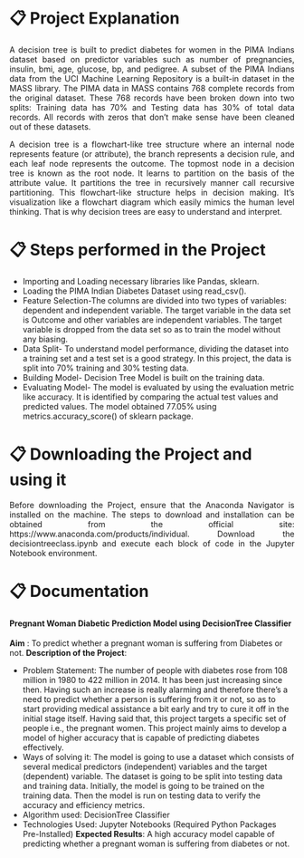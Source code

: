 # 📋 Project Explanation
<p align="justify">
A decision tree is built to predict diabetes for women in the PIMA Indians dataset based on predictor variables such as number of pregnancies, insulin, bmi, age, glucose, bp, and pedigree. A subset of the PIMA Indians data from the UCI Machine Learning Repository is a built-in dataset in the MASS library. The PIMA data in MASS contains 768 complete records from the original dataset. These 768 records have been broken down into two splits: Training data has 70% and Testing data has 30% of total data records. All records with zeros that don’t make sense have been cleaned out of these datasets.
</p>
<p align="justify">
A decision tree is a flowchart-like tree structure where an internal node represents feature (or attribute), the branch represents a decision rule, and each leaf node represents the outcome. The topmost node in a decision tree is known as the root node. It learns to partition on the basis of the attribute value. It partitions the tree in recursively manner call recursive partitioning. This flowchart-like structure helps in decision making. It’s visualization like a flowchart diagram which easily mimics the human level thinking. That is why decision trees are easy to understand and interpret.
</p>

# 📋 Steps performed in the Project


- Importing and Loading necessary libraries like Pandas, sklearn.
- Loading the PIMA Indian Diabetes Dataset using read_csv().
- Feature Selection-The columns are divided into two types of variables: dependent and independent variable. The target variable in the data set is Outcome and other variables are independent variables. The target variable is dropped from the data set so as to train the model without any biasing.
- Data Split- To understand model performance, dividing the dataset into a training set and a test set is a good strategy. In this project, the data is split into 70% training and 30% testing data.
- Building Model- Decision Tree Model is built on the training data.
- Evaluating Model- The model is evaluated by using the evaluation metric like accuracy. It is identified by comparing the actual test values and predicted values. The model obtained 77.05% using metrics.accuracy_score() of sklearn package.


# 📋 Downloading the Project and using it
<p align="justify">
Before downloading the Project, ensure that the Anaconda Navigator is installed on the machine. The steps to download and installation can be obtained from the official site: https://www.anaconda.com/products/individual. Download the decisiontreeclass.ipynb and execute each block of code in the Jupyter Notebook environment.
</p>

# 📋 Documentation

#### Pregnant Woman Diabetic Prediction Model using DecisionTree Classifier
<b>Aim</b> : To predict whether a pregnant woman is suffering from Diabetes or not.
<b>Description of the Project</b>:

- Problem Statement: The number of people with diabetes rose from 108 million in 1980 to 422 million in 2014. It has been just increasing since then. Having such an increase is really alarming and therefore there’s a need to predict whether a person is suffering from it or not, so as to start providing medical assistance a bit early and try to cure it off in the initial stage itself. Having said that, this project targets a specific set of people i.e., the pregnant women. This project mainly aims to develop a model of higher accuracy that is capable of predicting diabetes effectively.
- Ways of solving it: The model is going to use a dataset which consists of several medical predictors (independent) variables and the target (dependent) variable. The dataset is going to be split into testing data and training data. Initially, the model is going to be trained on the training data. Then the model is run on testing data to verify the accuracy and efficiency metrics. 
- Algorithm used: DecisionTree Classifier
- Technologies Used: Jupyter Notebooks (Required Python Packages Pre-Installed)
<b>Expected Results</b>: A high accuracy model capable of predicting whether a pregnant woman is suffering from diabetes or not. 

